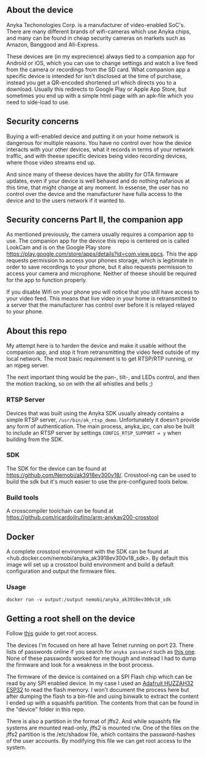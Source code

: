 

## About the device ##

Anyka Techonologies Corp. is a manufacturer of video-enabled SoC's. There are
many different brands of wifi-cameras which use Anyka chips, and many can be found in cheap security cameras on markets such as Amazon, Banggood and Ali-Express.

These devices are (in my exprecience) always tied to a companion app for Android or iOS, which you can use to change settings and watch a live feed from the camera or recordings from the SD card. What companion app a specific device is intended for isn't disclosed at the time of purchase, instead you get a QR-encoded shortened url which directs you to a download. Usually this redirects to Google Play or Apple App Store, but sometimes you end up with a simple html page with an apk-file which you need to side-load to use.
 
## Security concerns ##

Buying a wifi-enabled device and putting it on your home network is dangerous for multiple reasons. You have no control over how the device interacts with your other devices, what it records in terms of your network traffic, and with theese specific devices being video recording devices, where those video streams end up.

And since many of theese devices have the ability for OTA firmware updates, even if your device is well behaved and do nothing nafarious at this time, that might change at any moment. In essense, the user has no control over the device and the manufacturer have fulla access to the device and to the users network if it wanted to.

## Security concerns Part II, the companion app ##

As mentioned previously, the camera usually requires a companion app to use. The companion app for the device this repo is centered on is called LookCam and is on the Google Play store <https://play.google.com/store/apps/details?id=com.view.ppcs>. This the app requests permission to access your phones storage, which is legitimate in order to save recordings to your phone, but it also requests permission to access your camera and microphone. Neither of theese should be required for the app to function properly.

If you disable Wifi on your phone you will notice that you still have access to your video feed. This means that live video in your home is retransmitted to a server that the manufacturer has control over before it is relayed relayed to your phone.

## About this repo ## 

My attempt here is to harden the device and make it usable without the companion app, and stop it from retransmitting the video feed outside of my local network. The most basic requirement is to get RTSP/RTP running, or an mjpeg server.

The next important thing would be the pan-, tilt-, and LEDs control, and then the motion tracking, so on with the all whistles and bells ;)


### RTSP Server

Devices that was built using the Anyka SDK usually already contains a simple RTSP server, `/usr/bin/ak_rtsp_demo`. Unfortunately it doesn't provide any form of authentication. The main process, anyka_ipc, can also be built to include an RTSP server by settings `CONFIG_RTSP_SUPPORT = y` when building from the SDK.

### SDK

The SDK for the device can be found at <https://github.com/Nemobi/ak3918ev300v18/>. Crosstool-ng can be used to build the sdk but it's much easier to use the pre-configured tools below.

### Build tools

A crosscompiler toolchain can be found at <https://github.com/ricardojlrufino/arm-anykav200-crosstool>

## Docker 

A complete crosstool environment with the SDK can be found at <hub.docker.com/nemobi/anyka_ak3918ev300v18_sdk>.
By default this image will set up a crosstool build environment and build a default configuration and output the firmware files.

### Usage
```
docker run -v output:/output nemobi/anyka_ak3918ev300v18_sdk
```

## Getting a root shell on the device ##

Follow [this](/ROOT_ACCESS.md) guide to get root access.

The devices I'm focused on here all have Telnet running on port 23.
There lists of passwords online if you search for ```anyka password``` such as [this one](https://gist.github.com/gabonator/74cdd6ab4f733ff047356198c781f27d). None of these passwords worked for me though and instead I had to dump the firmware and look for a weakness in the boot process. 

The firmware of the device is contained on a SPI Flash chip which can be read by any SPI enabled device. In my case I used an [Adafruit HUZZAH32 ESP32](https://www.adafruit.com/product/3405) to read the flash memory. I won't document the process here but after dumping the flash to a bin-file and using binwalk to extract the content I ended up with a squashfs partition. The contents from that can be found in the "device" folder in this repo.

There is also a partition in the format of jffs2. And while squashfs file systems are mounted read-only, jffs2 is mounted r/w. One of the files on the jffs2 partition is the /etc/shadow file, which contains the password-hashes of the user accounts. By modifying this file we can get root access to the system.



